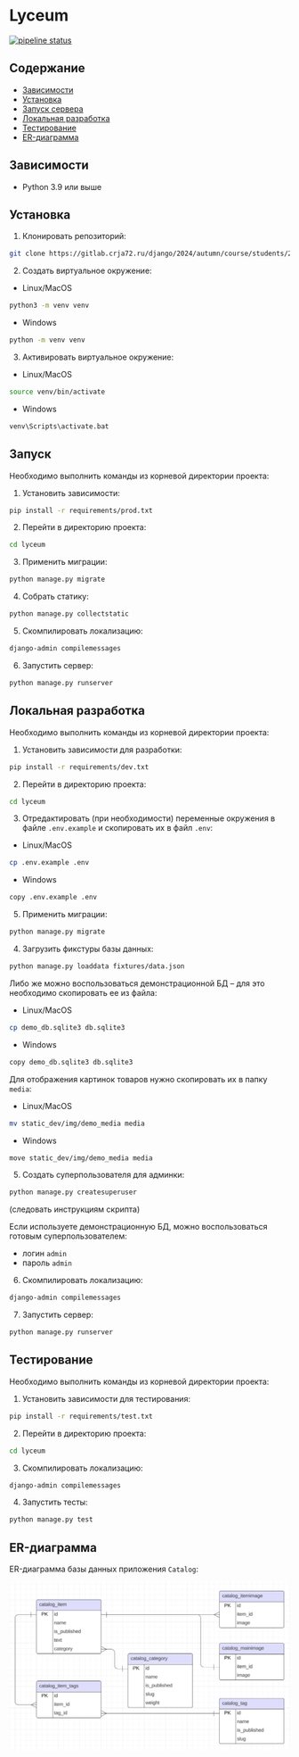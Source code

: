 # Lyceum

[![pipeline status](https://gitlab.crja72.ru/django/2024/autumn/course/students/286651-ya.vkarsten-course-1187/badges/main/pipeline.svg)](https://gitlab.crja72.ru/django/2024/autumn/course/students/286651-ya.vkarsten-course-1187/-/commits/main)

## Содержание
- [Зависимости](#зависимости)
- [Установка](#установка)
- [Запуск сервера](#запуск-сервера)
- [Локальная разработка](#локальная-разработка)
- [Тестирование](#тестирование)
- [ER-диаграмма](#er-диаграмма)

## Зависимости

- Python 3.9 или выше

## Установка

1. Клонировать репозиторий:
```bash
git clone https://gitlab.crja72.ru/django/2024/autumn/course/students/286651-ya.vkarsten-course-1187 && cd 286651-ya.vkarsten-course-1187
```

2. Создать виртуальное окружение:

- Linux/MacOS
```bash
python3 -m venv venv
```
- Windows
```bash
python -m venv venv
```

3. Активировать виртуальное окружение:

- Linux/MacOS
```bash
source venv/bin/activate
```
- Windows
```bash
venv\Scripts\activate.bat
```

## Запуск

Необходимо выполнить команды из корневой директории проекта:

1. Установить зависимости:
```bash
pip install -r requirements/prod.txt
```

2. Перейти в директорию проекта:
```bash
cd lyceum
```

3. Применить миграции:
```bash
python manage.py migrate
```

4. Собрать статику:
```bash
python manage.py collectstatic
```

5. Скомпилировать локализацию:
```bash
django-admin compilemessages
```

6. Запустить сервер:
```bash
python manage.py runserver
```

## Локальная разработка

Необходимо выполнить команды из корневой директории проекта:

1. Установить зависимости для разработки:
```bash
pip install -r requirements/dev.txt
```

2. Перейти в директорию проекта:
```bash
cd lyceum
```

3. Отредактировать (при необходимости) переменные окружения в файле ```.env.example``` и скопировать их в файл ```.env```:

- Linux/MacOS
```bash
cp .env.example .env
```
- Windows
```bash
copy .env.example .env
```

5. Применить миграции:
```bash
python manage.py migrate
```

4. Загрузить фикстуры базы данных:
```bash
python manage.py loaddata fixtures/data.json
```

Либо же можно воспользоваться демонстрационной БД – для это необходимо скопировать ее из файла:

- Linux/MacOS
```bash
cp demo_db.sqlite3 db.sqlite3
```
- Windows
```bash
copy demo_db.sqlite3 db.sqlite3
```

Для отображения картинок товаров нужно скопировать их в папку ```media```:

- Linux/MacOS
```bash
mv static_dev/img/demo_media media
```
- Windows
```bash
move static_dev/img/demo_media media
```

5. Создать суперпользователя для админки:
```bash
python manage.py createsuperuser
```
(следовать инструкциям скрипта)

Если используете демонстрационную БД, можно воспользоваться готовым суперпользователем:
- логин ```admin```
- пароль ```admin```

6. Скомпилировать локализацию:
```bash
django-admin compilemessages
```

7. Запустить сервер:
```bash
python manage.py runserver
```


## Тестирование

Необходимо выполнить команды из корневой директории проекта:

1. Установить зависимости для тестирования:
```bash
pip install -r requirements/test.txt
```

2. Перейти в директорию проекта:
```bash
cd lyceum
```

3. Скомпилировать локализацию:
```bash
django-admin compilemessages
```

4. Запустить тесты:
```bash
python manage.py test
```

## ER-диаграмма

ER-диаграмма базы данных приложения ```Catalog```:

![ERD](./ER.jpg)
